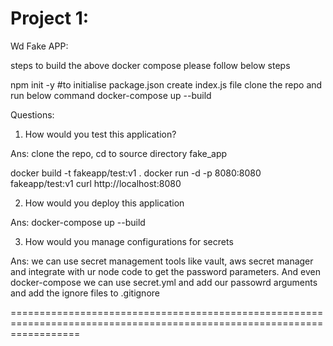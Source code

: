 Project 1:
==========

Wd Fake APP:

steps to build the above docker compose please follow below steps

npm init -y #to initialise package.json
create index.js file
clone the repo and run below command
docker-compose up --build

Questions:

1) How would you test this application?

Ans: clone the repo, cd to source directory fake_app

docker build -t fakeapp/test:v1 .
docker run -d -p 8080:8080 fakeapp/test:v1
curl http://localhost:8080

2) How would you deploy this application

Ans: docker-compose up --build

3) How would you manage configurations for secrets

Ans: we can use secret management tools like vault, aws secret manager and integrate with ur node code to get the password parameters. And even docker-compose we can use secret.yml and add our passowrd arguments and add the ignore files to .gitignore

========================================================================================================================
